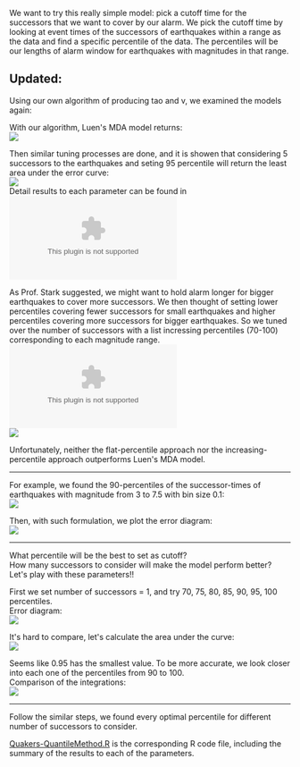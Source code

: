 We want to try this really simple model: pick a cutoff time for the successors that we want to cover by our alarm. We pick the cutoff time by looking at event times of the successors of earthquakes within a range as the data and find a specific percentile of the data. The percentiles will be our lengths of alarm window for earthquakes with magnitudes in that range.  

Updated:
----------  
Using our own algorithm of producing tao and v, we examined the models again:  

With our algorithm, Luen's MDA model returns:  
![](ErrorLuen.jpeg)  


Then similar tuning processes are done, and it is showen that considering 5 successors to the earthquakes and seting 95 percentile will return the least area under the error curve:  
![](Error595.jpeg)  
Detail results to each parameter can be found in ![](result.csv)  


As Prof. Stark suggested, we might want to hold alarm longer for bigger earthquakes to cover more successors. We then thought of setting lower percentiles covering fewer successors for small earthquakes and higher percentiles covering more successors for bigger earthquakes. So we tuned over the number of successors with a list incressing percentiles (70-100) corresponding to each magnitude range.  
![](result1.csv)  
![](ErrorDiffQuant.jpeg)  


Unfortunately, neither the flat-percentile approach nor the increasing-percentile approach outperforms Luen's MDA model.  

------------

For example, we found the 90-percentiles of the successor-times of earthquakes with magnitude from 3 to 7.5 with bin size 0.1:   
![](90Quantile.jpeg)  

Then, with such formulation, we plot the error diagram:  
![](Error1.jpeg)  

-----
What percentile will be the best to set as cutoff?  
How many successors to consider will make the model perform better?  
Let's play with these parameters!!  

First we set number of successors = 1, and try 70, 75, 80, 85, 90, 95, 100 percentiles.  
Error diagram:  
![](TuningError1.jpeg)  

It's hard to compare, let's calculate the area under the curve:  
![](AreaCom1.jpeg)  

Seems like 0.95 has the smallest value. To be more accurate, we look closer into each one of the percentiles from 90 to 100.  
Comparison of the integrations:  
![](AreaCom2.jpeg)  


----
Follow the similar steps, we found every optimal percentile for different number of successors to consider.  

[Quakers-QuantileMethod.R](Quakers-QuantileMethod.R) is the corresponding R code file, including the summary of the results to each of the parameters.
